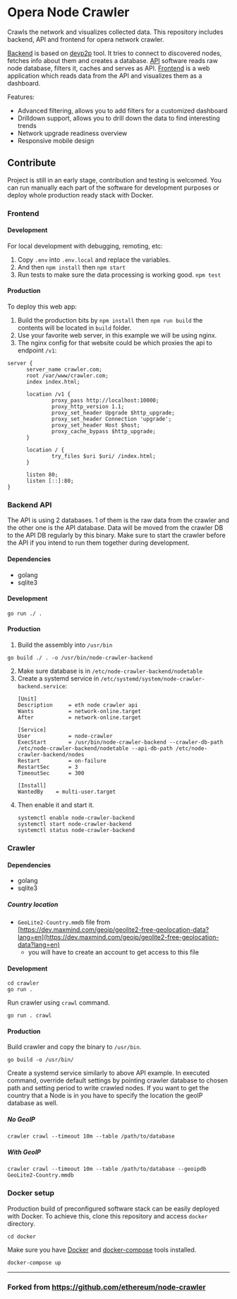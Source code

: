 # Opera Node Crawler

Crawls the network and visualizes collected data. This repository includes backend, API and frontend for opera network crawler. 

[Backend](./crawler) is based on [devp2p](https://github.com/ethereum/go-ethereum/tree/master/cmd/devp2p) tool. It tries to connect to discovered nodes, fetches info about them and creates a database. [API](./api) software reads raw node database, filters it, caches and serves as API. [Frontend](./frontend) is a web application which reads data from the API and visualizes them as a dashboard. 

Features:
- Advanced filtering, allows you to add filters for a customized dashboard
- Drilldown support, allows you to drill down the data to find interesting trends
- Network upgrade readiness overview
- Responsive mobile design 

## Contribute

Project is still in an early stage, contribution and testing is welcomed. You can run manually each part of the software for development purposes or deploy whole production ready stack with Docker. 

### Frontend 
#### Development
For local development with debugging, remoting, etc:
1. Copy `.env` into `.env.local` and replace the variables. 
1. And then `npm install` then `npm start`
1. Run tests to make sure the data processing is working good. `npm test`

#### Production
To deploy this web app:
1. Build the production bits by `npm install` then `npm run build` the contents will be located in `build` folder. 
1. Use your favorite web server, in this example we will be using nginx.
1. The nginx config for that website could be which proxies the api to endpoint `/v1`:
  ```
  server {
        server_name crawler.com;
        root /var/www/crawler.com;
        index index.html;

        location /v1 {
                proxy_pass http://localhost:10000;
                proxy_http_version 1.1;
                proxy_set_header Upgrade $http_upgrade;
                proxy_set_header Connection 'upgrade';
                proxy_set_header Host $host;
                proxy_cache_bypass $http_upgrade;
        }

        location / {
                try_files $uri $uri/ /index.html;
        }

        listen 80;
        listen [::]:80;
  }
  ```

### Backend API

The API is using 2 databases. 1 of them is the raw data from the crawler and the other one is the API database.
Data will be moved from the crawler DB to the API DB regularly by this binary.
Make sure to start the crawler before the API if you intend to run them together during development.

#### Dependencies

- golang
- sqlite3

#### Development
```
go run ./ .
```

#### Production

1. Build the assembly into `/usr/bin`
  ```
  go build ./ . -o /usr/bin/node-crawler-backend
  ```
2. Make sure database is in `/etc/node-crawler-backend/nodetable`
3. Create a systemd service in `/etc/systemd/system/node-crawler-backend.service`:
   ```
   [Unit]
   Description     = eth node crawler api
   Wants           = network-online.target
   After           = network-online.target

   [Service]
   User            = node-crawler
   ExecStart       = /usr/bin/node-crawler-backend --crawler-db-path /etc/node-crawler-backend/nodetable --api-db-path /etc/node-crawler-backend/nodes
   Restart         = on-failure
   RestartSec      = 3
   TimeoutSec      = 300

   [Install]
   WantedBy    = multi-user.target
   ```
4. Then enable it and start it.
   ```
   systemctl enable node-crawler-backend
   systemctl start node-crawler-backend
   systemctl status node-crawler-backend
   ```
### Crawler

#### Dependencies

- golang
- sqlite3

##### Country location

- `GeoLite2-Country.mmdb` file from [https://dev.maxmind.com/geoip/geolite2-free-geolocation-data?lang=en](https://dev.maxmind.com/geoip/geolite2-free-geolocation-data?lang=en)
	- you will have to create an account to get access to this file

#### Development

```
cd crawler
go run .
```
Run crawler using `crawl` command. 
```
go run . crawl
```
#### Production

Build crawler and copy the binary to `/usr/bin`. 
```
go build -o /usr/bin/
```
Create a systemd service similarly to above API example. In executed command, override default settings by pointing crawler database to chosen path and setting period to write crawled nodes. 
If you want to get the country that a Node is in you have to specify the location the geoIP database as well.

##### No GeoIP
```
crawler crawl --timeout 10m --table /path/to/database
```
##### With GeoIP

```
crawler crawl --timeout 10m --table /path/to/database --geoipdb GeoLite2-Country.mmdb
```

### Docker setup

Production build of preconfigured software stack can be easily deployed with Docker. To achieve this, clone this repository and access `docker` directory. 

```
cd docker
```
Make sure you have [Docker](https://github.com/docker/docker-ce/releases) and [docker-compose](https://github.com/docker/compose/releases) tools installed. 
```
docker-compose up
```
---
### Forked from https://github.com/ethereum/node-crawler

